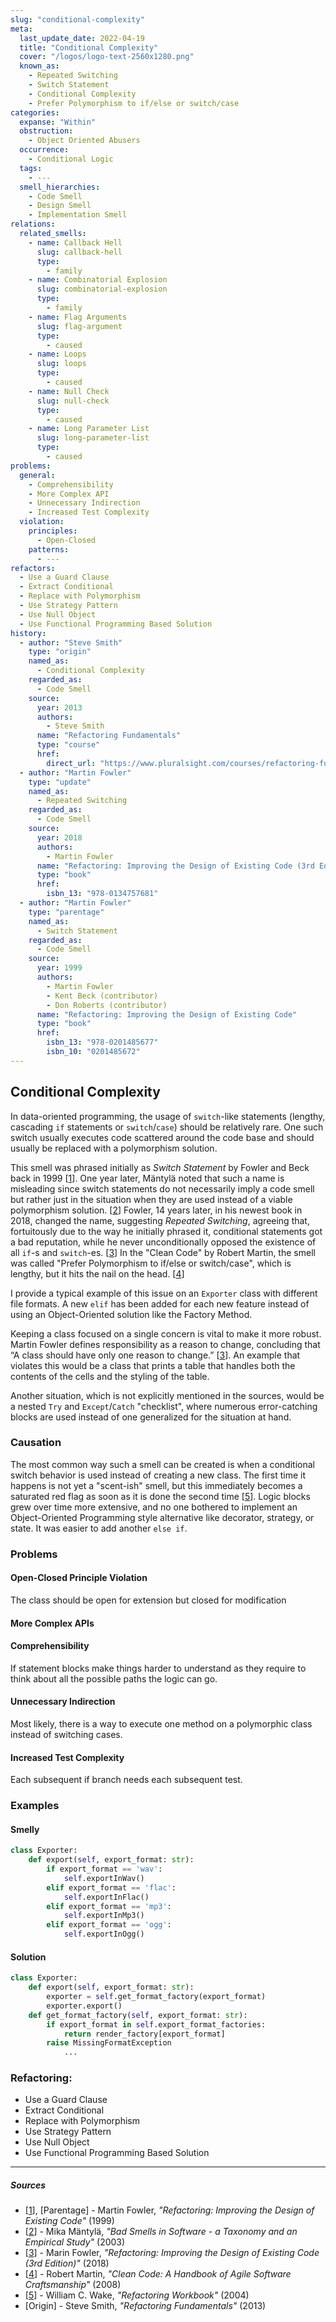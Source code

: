 ```yaml
---
slug: "conditional-complexity"
meta:
  last_update_date: 2022-04-19
  title: "Conditional Complexity"
  cover: "/logos/logo-text-2560x1280.png"
  known_as:
    - Repeated Switching
    - Switch Statement
    - Conditional Complexity
    - Prefer Polymorphism to if/else or switch/case
categories:
  expanse: "Within"
  obstruction:
    - Object Oriented Abusers
  occurrence:
    - Conditional Logic
  tags:
    - ---
  smell_hierarchies:
    - Code Smell
    - Design Smell
    - Implementation Smell
relations:
  related_smells:
    - name: Callback Hell
      slug: callback-hell
      type:
        - family
    - name: Combinatorial Explosion
      slug: combinatorial-explosion
      type:
        - family
    - name: Flag Arguments
      slug: flag-argument
      type:
        - caused
    - name: Loops
      slug: loops
      type:
        - caused
    - name: Null Check
      slug: null-check
      type:
        - caused
    - name: Long Parameter List
      slug: long-parameter-list
      type:
        - caused
problems:
  general:
    - Comprehensibility
    - More Complex API
    - Unnecessary Indirection
    - Increased Test Complexity
  violation:
    principles:
      - Open-Closed
    patterns:
      - ---
refactors:
  - Use a Guard Clause
  - Extract Conditional
  - Replace with Polymorphism
  - Use Strategy Pattern
  - Use Null Object
  - Use Functional Programming Based Solution
history:
  - author: "Steve Smith"
    type: "origin"
    named_as:
      - Conditional Complexity
    regarded_as:
      - Code Smell
    source:
      year: 2013
      authors:
        - Steve Smith
      name: "Refactoring Fundamentals"
      type: "course"
      href:
        direct_url: "https://www.pluralsight.com/courses/refactoring-fundamentals"
  - author: "Martin Fowler"
    type: "update"
    named_as:
      - Repeated Switching
    regarded_as:
      - Code Smell
    source:
      year: 2018
      authors:
        - Martin Fowler
      name: "Refactoring: Improving the Design of Existing Code (3rd Edition)"
      type: "book"
      href:
        isbn_13: "978-0134757681"
  - author: "Martin Fowler"
    type: "parentage"
    named_as:
      - Switch Statement
    regarded_as:
      - Code Smell
    source:
      year: 1999
      authors:
        - Martin Fowler
        - Kent Beck (contributor)
        - Don Roberts (contributor)
      name: "Refactoring: Improving the Design of Existing Code"
      type: "book"
      href:
        isbn_13: "978-0201485677"
        isbn_10: "0201485672"
---
```


## Conditional Complexity

In data-oriented programming, the usage of `switch`-like statements (lengthy, cascading `if` statements or `switch`/`case`) should be relatively rare. One such switch usually executes code scattered around the code base and should usually be replaced with a polymorphism solution.

This smell was phrased initially as _Switch Statement_ by Fowler and Beck back in 1999 [[1](#sources)]. One year later, Mäntylä noted that such a name is misleading since switch statements do not necessarily imply a code smell but rather just in the situation when they are used instead of a viable polymorphism solution. [[2](#sources)] Fowler, 14 years later, in his newest book in 2018, changed the name, suggesting _Repeated Switching_, agreeing that, fortuitously due to the way he initially phrased it, conditional statements got a bad reputation, while he never unconditionally opposed the existence of all `if`-s and `switch`-es. [[3](#sources)] In the "Clean Code" by Robert Martin, the smell was called "Prefer Polymorphism to if/else or switch/case", which is lengthy, but it hits the nail on the head. [[4](#sources)]

I provide a typical example of this issue on an `Exporter` class with different file formats. A new `elif` has been added for each new feature instead of using an Object-Oriented solution like the Factory Method.

Keeping a class focused on a single concern is vital to make it more robust. Martin Fowler defines responsibility as a reason to change, concluding that “A class should have only one reason to change.” [[3](#sources)]. An example that violates this would be a class that prints a table that handles both the contents of the cells and the styling of the table.

Another situation, which is not explicitly mentioned in the sources, would be a nested `Try` and `Except`/`Catch` "checklist", where numerous error-catching blocks are used instead of one generalized for the situation at hand.

### Causation

The most common way such a smell can be created is when a conditional switch behavior is used instead of creating a new class. The first time it happens is not yet a "scent-ish" smell, but this immediately becomes a saturated red flag as soon as it is done the second time [[5](#sources)]. Logic blocks grew over time more extensive, and no one bothered to implement an Object-Oriented Programming style alternative like decorator, strategy, or state. It was easier to add another `else if`.

### Problems

#### **Open-Closed Principle Violation**

The class should be open for extension but closed for modification

#### **More Complex APIs**

#### **Comprehensibility**

If statement blocks make things harder to understand as they require to think about all the possible paths the logic can go.

#### **Unnecessary Indirection**

Most likely, there is a way to execute one method on a polymorphic class instead of switching cases.

#### **Increased Test Complexity**

Each subsequent if branch needs each subsequent test.

### Examples

<div class="example-block">

#### Smelly

```py
class Exporter:
    def export(self, export_format: str):
        if export_format == 'wav':
            self.exportInWav()
        elif export_format == 'flac':
            self.exportInFlac()
        elif export_format == 'mp3':
            self.exportInMp3()
        elif export_format == 'ogg':
            self.exportInOgg()
```

#### Solution

```py
class Exporter:
    def export(self, export_format: str):
        exporter = self.get_format_factory(export_format)
        exporter.export()
    def get_format_factory(self, export_format: str):
        if export_format in self.export_format_factories:
            return render_factory[export_format]
        raise MissingFormatException
            ...

```

</div>

### Refactoring:

- Use a Guard Clause
- Extract Conditional
- Replace with Polymorphism
- Use Strategy Pattern
- Use Null Object
- Use Functional Programming Based Solution

---

##### Sources

- [[1](#sources)], [Parentage] - Martin Fowler, _"Refactoring: Improving the Design of Existing Code"_ (1999)
- [[2](#sources)] - Mika Mäntylä, _"Bad Smells in Software - a Taxonomy and an Empirical Study"_ (2003)
- [[3](#sources)] - Marin Fowler, _"Refactoring: Improving the Design of Existing Code (3rd Edition)"_ (2018)
- [[4](#sources)] - Robert Martin, _"Clean Code: A Handbook of Agile Software Craftsmanship"_ (2008)
- [[5](#sources)] - William C. Wake, _"Refactoring Workbook"_ (2004)
- [Origin] - Steve Smith, _"Refactoring Fundamentals"_ (2013)

